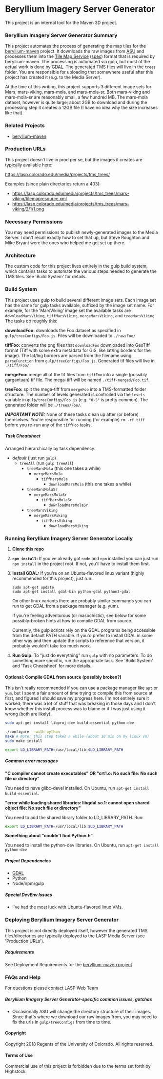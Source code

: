# Beryllium Imagery Server Generator

This project is an internal tool for the Maven 3D project.

### Beryllium Imagery Server Generator Summary

This project automates the process of generating the map tiles for the
[beryllium-maven](https://github.com/lasp/beryllium-maven.git) project.
It downloads the raw images from [ASU](http://www.mars.asu.edu/data/) and processes them into the
[Tile Map Service](https://en.wikipedia.org/wiki/Tile_Map_Service)
([spec](http://wiki.osgeo.org/wiki/Tile_Map_Service_Specification)) format that is required by
beryllium-maven. The processing is automated via gulp, but most of the actual work is done by
[GDAL](http://www.gdal.org/). The generated TMS files will live in the `trees`
folder. You are responsible for uploading that somewhere useful after this
project has created it (e.g. to the Media Server).

At the time of this writing, this project supports 3 different image sets for
Mars; mars-viking, mars-mola, and mars-mola-sr. Both mars-viking and
mars-mola-sr are reasonably small, a few hundred MB. The mars-mola dataset,
however is quite large; about 2GB to download and during the processing step
it creates a 12GB file (I have no idea why the size increases like that).

### Related Projects

* [beryllium-maven](https://github.com/lasp/beryllium-maven.git)

### Production URLs

This project doesn't live in prod per se, but the images it creates are typically available here:

https://lasp.colorado.edu/media/projects/tms_trees/

Examples (since plain directories return a 403):

* https://lasp.colorado.edu/media/projects/tms_trees/mars-viking/tilemapresource.xml
* https://lasp.colorado.edu/media/projects/tms_trees/mars-viking/2/1/1.png

### Necessary Permissions

You may need permissions to publish newly-generated images to the Media Server. I don't recall
exactly how to set that up, but Steve Roughton and Mike Bryant were the ones who helped me get set
up there.

### Architecture

The custom code for this project lives entirely in the gulp build system, which contains tasks to
automate the various steps needed to generate the TMS tiles. See 'Build System' for details.

### Build System

This project uses gulp to build several different image sets. Each image set has the same for gulp
tasks available, suffixed by the image set name. For example, for the 'MarsViking' image set the
available tasks are `downloadMarsViking`, `tiffMarsViking`, `mergeMarsViking`, and `treeMarsViking`.
The tasks do roughly this:

**downloadFoo:** downloads the Foo dataset as specified in
`gulp/treeConfigs/Foo.js`. Files will be downloaded to `./raw/Foo/`

**tiffFoo:** converts the png files that `downloadFoo` downloaded into GeoTiff
format (Tiff with some extra metadata for GIS, like lat/lng borders for the
image). The lat/lng borders are parsed from the filename using `parseFunction`
from `gulp/treeConfigs/Foo.js`. Generated tif files will live in `./tiff/Foo/`

**mergeFoo:** merge all of the tif files from `tiffFoo` into a single
(possibly gargantuan) tif file. The mega-tiff will be named
`./tiff-merged/Foo.tif`.

**treeFoo:** split the mega-tiff from `mergeFoo` into a TMS-formatted folder
structure. The number of levels generated is controlled via the `levels`
variable in `gulp/treeConfigs/Foo.js` (e.g. `"0-5"` is pretty common). The
generated folder will be `./trees/Foo/`.

_**IMPORTANT NOTE:**_ None of these tasks clean up after (or before) themselves.
You're responsible for running (for example) `rm -rf tiff` before you re-run
any of the `tiffFoo` tasks.

##### Task Cheatsheet

Arranged hierarchically by task dependency:

* *default* (just run `gulp`)
	* `treeAll` (run `gulp treeAll`)
		* `treeMarsMola` (this one takes a while)
			* `mergeMarsMola`
				* `tiffMarsMola`
					* `downloadMarsMola` (this one takes a while)
		* `treeMarsMolaSr`
			* `mergeMarsMolaSr`
				* `tiffMarsMolaSr`
					* `downloadMarsMolaSr`
		* `treeMarsViking`
			* `mergeMarsViking`
				* `tiffMarsViking`
					* `downloadMarsViking`

### Running Beryllium Imagery Server Generator Locally

1. **Clone this repo**
2. **`npm install`:** If you've already got `node` and `npm` installed you can just run `npm install`
	in the project root. If not, you'll have to install them first.
3. **Install GDAL:** If you're on an Ubuntu-flavored linux variant (highly recommended for this
	project), just run:

	```shell
	sudo apt-get update
	sudo apt-get install gdal-bin python-gdal python3-gdal
	```

	On other linux variants there are probably similar commands you can run to get
	GDAL from a package manager (e.g. yum).

	If you're feeling adventurous (or masochistic), see below for some possibly-broken hints at how
	to compile GDAL from source.

	Currently, the gulp scripts rely on the GDAL programs being accessible from the
	default PATH variable. If you'd prefer to install GDAL in some other way and
	then update the scripts to reference that version, it probably wouldn't take
	too much work.
4. **Run Gulp:** To "just do everything" run `gulp` with no parameters. To do something more
	specific, run the appropriate task. See 'Build System' and 'Task Cheatsheet' for more details.

#### Optional: Compile GDAL from source (possibly broken?)

This isn't really recommended if you can use a package manager like `apt` or `yum`, but I spent a
fair amount of time trying to compile this from source at first, and figured I should save my
progress here. I'm not entirely sure it worked; there was a lot of stuff that
was breaking in those days and I don't know whether this install process was to
blame or if I was just using it wrong (both are likely).

```bash
sudo apt-get install libproj-dev build-essential python-dev

./configure --with-python
make # Note: this step takes a while (about 10 min on my linux vm)
sudo make install

export LD_LIBRARY_PATH=/usr/local/lib:$LD_LIBRARY_PATH
```

##### Common error messages

**"C compiler cannot create executables" OR
"crt1.o: No such file: No such file or directory"**

You need to have glibc-devel installed. On Ubuntu, run
`apt-get install build-essential`.

**"error while loading shared libraries: libgdal.so.1: cannot open
shared object file: No such file or directory"**

You need to add the shared library folder to LD_LIBRARY_PATH. Run:

```bash
export LD_LIBRARY_PATH=/usr/local/lib:$LD_LIBRARY_PATH
```

**Something about "couldn't find Python.h"**

You need to install the python-dev libraries. On Ubuntu, run
`apt-get install python-dev`

##### Project Dependencies

* [GDAL](http://www.gdal.org/)
* Python
* Node/npm/gulp

##### Special DevEnv Issues

* I've had the most luck with Ubuntu-flavored linux VMs.

### Deploying Beryllium Imagery Server Generator

This project is not directly deployed itself, however the generated TMS tiles/directories are
typically deployed to the LASP Media Server (see 'Production URLs').

##### Requirements

See Deployment Requirements for the
[beryllium-maven project](https://github.com/lasp/beryllium-maven.git)

### FAQs and Help

For questions please contact LASP Web Team

##### Beryllium Imagery Server Generator-specific common issues, gotchas

* Occasionally ASU will change the directory structure of their images. Since that's where we
	download our raw images from, you may need to fix the urls in `gulp/treeConfigs` from time to
	time.

#### Copyright
Copyright 2018 Regents of the University of Colorado. All rights reserved.

#### Terms of Use
Commercial use of this project is forbidden due to the terms set forth by Highstock.
